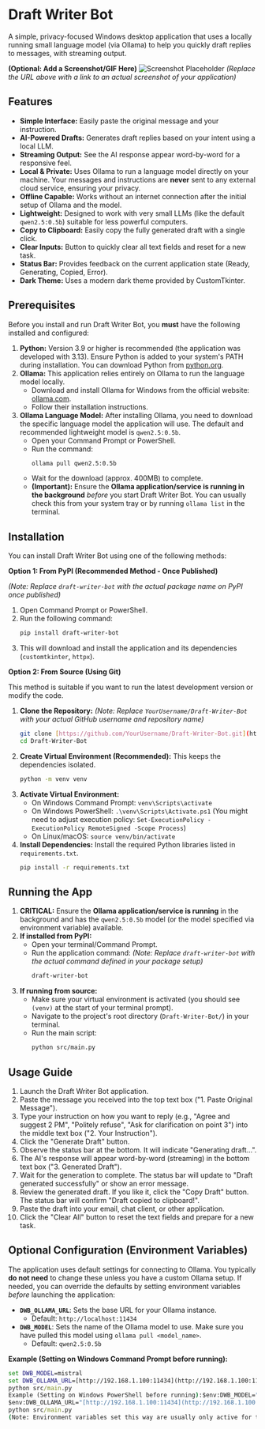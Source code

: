 # Draft Writer Bot

A simple, privacy-focused Windows desktop application that uses a locally running small language model (via Ollama) to help you quickly draft replies to messages, with streaming output.

**(Optional: Add a Screenshot/GIF Here)**
![Screenshot Placeholder](https://placehold.co/600x450/2d2d2d/ffffff?text=Draft+Writer+Bot+Screenshot+v2)
*(Replace the URL above with a link to an actual screenshot of your application)*

## Features

* **Simple Interface:** Easily paste the original message and your instruction.
* **AI-Powered Drafts:** Generates draft replies based on your intent using a local LLM.
* **Streaming Output:** See the AI response appear word-by-word for a responsive feel.
* **Local & Private:** Uses Ollama to run a language model directly on your machine. Your messages and instructions are **never** sent to any external cloud service, ensuring your privacy.
* **Offline Capable:** Works without an internet connection after the initial setup of Ollama and the model.
* **Lightweight:** Designed to work with very small LLMs (like the default `qwen2.5:0.5b`) suitable for less powerful computers.
* **Copy to Clipboard:** Easily copy the fully generated draft with a single click.
* **Clear Inputs:** Button to quickly clear all text fields and reset for a new task.
* **Status Bar:** Provides feedback on the current application state (Ready, Generating, Copied, Error).
* **Dark Theme:** Uses a modern dark theme provided by CustomTkinter.

## Prerequisites

Before you install and run Draft Writer Bot, you **must** have the following installed and configured:

1.  **Python:** Version 3.9 or higher is recommended (the application was developed with 3.13). Ensure Python is added to your system's PATH during installation. You can download Python from [python.org](https://www.python.org/).
2.  **Ollama:** This application relies entirely on Ollama to run the language model locally.
    * Download and install Ollama for Windows from the official website: [ollama.com](https://ollama.com/).
    * Follow their installation instructions.
3.  **Ollama Language Model:** After installing Ollama, you need to download the specific language model the application will use. The default and recommended lightweight model is `qwen2.5:0.5b`.
    * Open your Command Prompt or PowerShell.
    * Run the command:
        ```bash
        ollama pull qwen2.5:0.5b
        ```
    * Wait for the download (approx. 400MB) to complete.
    * **(Important):** Ensure the **Ollama application/service is running in the background** *before* you start Draft Writer Bot. You can usually check this from your system tray or by running `ollama list` in the terminal.

## Installation

You can install Draft Writer Bot using one of the following methods:

**Option 1: From PyPI (Recommended Method - Once Published)**

*(Note: Replace `draft-writer-bot` with the actual package name on PyPI once published)*

1.  Open Command Prompt or PowerShell.
2.  Run the following command:
    ```bash
    pip install draft-writer-bot
    ```
3.  This will download and install the application and its dependencies (`customtkinter`, `httpx`).

**Option 2: From Source (Using Git)**

This method is suitable if you want to run the latest development version or modify the code.

1.  **Clone the Repository:**
    *(Note: Replace `YourUsername/Draft-Writer-Bot` with your actual GitHub username and repository name)*
    ```bash
    git clone [https://github.com/YourUsername/Draft-Writer-Bot.git](https://github.com/YourUsername/Draft-Writer-Bot.git)
    cd Draft-Writer-Bot
    ```
2.  **Create Virtual Environment (Recommended):** This keeps the dependencies isolated.
    ```bash
    python -m venv venv
    ```
3.  **Activate Virtual Environment:**
    * On Windows Command Prompt: `venv\Scripts\activate`
    * On Windows PowerShell: `.\venv\Scripts\Activate.ps1` (You might need to adjust execution policy: `Set-ExecutionPolicy -ExecutionPolicy RemoteSigned -Scope Process`)
    * On Linux/macOS: `source venv/bin/activate`
4.  **Install Dependencies:** Install the required Python libraries listed in `requirements.txt`.
    ```bash
    pip install -r requirements.txt
    ```

## Running the App

1.  **CRITICAL:** Ensure the **Ollama application/service is running** in the background and has the `qwen2.5:0.5b` model (or the model specified via environment variable) available.
2.  **If installed from PyPI:**
    * Open your terminal/Command Prompt.
    * Run the application command:
        *(Note: Replace `draft-writer-bot` with the actual command defined in your package setup)*
        ```bash
        draft-writer-bot
        ```
3.  **If running from source:**
    * Make sure your virtual environment is activated (you should see `(venv)` at the start of your terminal prompt).
    * Navigate to the project's root directory (`Draft-Writer-Bot/`) in your terminal.
    * Run the main script:
        ```bash
        python src/main.py
        ```

## Usage Guide

1.  Launch the Draft Writer Bot application.
2.  Paste the message you received into the top text box ("1. Paste Original Message").
3.  Type your instruction on how you want to reply (e.g., "Agree and suggest 2 PM", "Politely refuse", "Ask for clarification on point 3") into the middle text box ("2. Your Instruction").
4.  Click the "Generate Draft" button.
5.  Observe the status bar at the bottom. It will indicate "Generating draft...".
6.  The AI's response will appear word-by-word (streaming) in the bottom text box ("3. Generated Draft").
7.  Wait for the generation to complete. The status bar will update to "Draft generated successfully" or show an error message.
8.  Review the generated draft. If you like it, click the "Copy Draft" button. The status bar will confirm "Draft copied to clipboard!".
9.  Paste the draft into your email, chat client, or other application.
10. Click the "Clear All" button to reset the text fields and prepare for a new task.

## Optional Configuration (Environment Variables)

The application uses default settings for connecting to Ollama. You typically **do not need** to change these unless you have a custom Ollama setup. If needed, you can override the defaults by setting environment variables *before* launching the application:

* **`DWB_OLLAMA_URL`**: Sets the base URL for your Ollama instance.
    * Default: `http://localhost:11434`
* **`DWB_MODEL`**: Sets the name of the Ollama model to use. Make sure you have pulled this model using `ollama pull <model_name>`.
    * Default: `qwen2.5:0.5b`

**Example (Setting on Windows Command Prompt before running):**

```cmd
set DWB_MODEL=mistral
set DWB_OLLAMA_URL=[http://192.168.1.100:11434](http://192.168.1.100:11434)
python src/main.py
Example (Setting on Windows PowerShell before running):$env:DWB_MODEL="mistral"
$env:DWB_OLLAMA_URL="[http://192.168.1.100:11434](http://192.168.1.100:11434)"
python src/main.py
(Note: Environment variables set this way are usually only active for the current terminal session.)TroubleshootingError: "Connection Error: Could not connect...": Make sure the Ollama application/service is running on your computer before you start Draft Writer Bot. Check if the URL (http://localhost:11434 by default) is correct.Error: "HTTP Error: 404 Not Found..." (mentioning model name): Make sure you have downloaded the required model using ollama pull <model_name> (e.g., ollama pull qwen2.5:0.5b).Slow Generation: Performance depends heavily on your computer's CPU/RAM. The qwen2.5:0.5b model is designed to be lightweight, but generation still takes processing power. Ensure no other demanding applications are running.Weird/Incorrect Replies: The quality of the draft depends on the small LLM's capabilities and the clarity of your instruction. Try rephrasing your instruction or being more specific. See the prompt structure in src/llm_interface.py for how the AI is guided.License*(Replace this section with your chosen open-source license